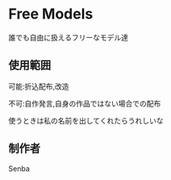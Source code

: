 # Free Models
誰でも自由に扱えるフリーなモデル達

## 使用範囲
可能:折込配布,改造

不可:自作発言,自身の作品ではない場合での配布

使うときは私の名前を出してくれたらうれしいな

## 制作者
Senba
